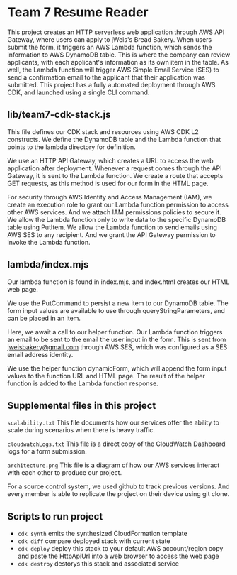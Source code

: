 # Team 7 Resume Reader

This project creates an HTTP serverless web application through AWS API Gateway, where users can apply to jWeis's Bread Bakery. When users submit the form, it triggers an AWS Lambda function, which sends the information to AWS DynamoDB table. This is where the company can review applicants, with each applicant's information as its own item in the table. As well, the Lambda function will trigger AWS Simple Email Service (SES) to send a confirmation email to the applicant that their application was submitted. This project has a fully automated deployment through AWS CDK, and launched using a single CLI command.

## lib/team7-cdk-stack.js

This file defines our CDK stack and resources using AWS CDK L2 constructs. We define the DynamoDB table and the Lambda function that points to the lambda directory for definition.

We use an HTTP API Gateway, which creates a URL to access the web application after deployment. Whenever a request comes through the API Gateway, it is sent to the Lambda function. We create a route that accepts GET requests, as this method is used for our form in the HTML page. 

For security through AWS Identity and Access Management (IAM), we create an execution role to grant our Lambda function permission to access other AWS services. And we attach IAM permissions policies to secure it. We allow the Lambda function only to write data to the specific DynamoDB table using PutItem. We allow the Lambda function to send emails using AWS SES to any recipient. And we grant the API Gateway permission to invoke the Lambda function.

## lambda/index.mjs

Our lambda function is found in index.mjs, and index.html creates our HTML web page.

We use the PutCommand to persist a new item to our DynamoDB table. The form input values are available to use through queryStringParameters, and can be placed in an item.

Here, we await a call to our helper function. Our Lambda function triggers an email to be sent to the email the user input in the form. This is sent from jweisbakery@gmail.com through AWS SES, which was configured as a SES email address identity.

We use the helper function dynamicForm, which will append the form input values to the function URL and HTML page. The result of the helper function is added to the Lambda function response.

## Supplemental files in this project
`scalability.txt`
This file documents how our services offer the ability to scale during scenarios when there is heavy traffic.

`cloudwatchLogs.txt`
This file is a direct copy of the CloudWatch Dashboard logs for a form submission.

`architecture.png`
This file is a diagram of how our AWS services interact with each other to produce our project.

For a source control system, we used github to track previous versions. And every member is able to replicate the project on their device using git clone.

## Scripts to run project

* `cdk synth`        emits the synthesized CloudFormation template
* `cdk diff`         compare deployed stack with current state
* `cdk deploy`       deploy this stack to your default AWS account/region
                     copy and paste the HttpApiUrl into a web browser to access the web page
* `cdk destroy`      destorys this stack and associated service